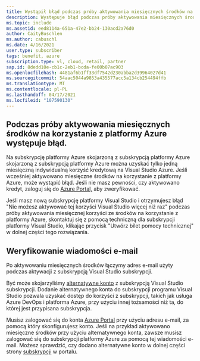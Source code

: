 ```yaml
---
title: Wystąpił błąd podczas próby aktywowania miesięcznych środków na korzystanie z platformy Azure
description: Występuje błąd podczas próby aktywowania miesięcznych środków na korzystanie z platformy Azure w ramach subskrypcji Visual Studio subskrypcji.
ms.topic: include
ms.assetid: eed8114a-651a-47e2-bb24-130acd2a76d0
author: CaityBuschlen
ms.author: cabuschl
ms.date: 4/16/2021
user.type: subscriber
tags: benefit, azure
subscription.type: vl, cloud, retail, partner
sap.id: 8dedd10e-cb1c-2eb1-bcda-fe00b07ac903
ms.openlocfilehash: 4481af6b1ff33df7542d230abba2d39964027d41
ms.sourcegitcommit: 54aac5044a9853a435577acc5a134cb254494ffb
ms.translationtype: MT
ms.contentlocale: pl-PL
ms.lasthandoff: 04/17/2021
ms.locfileid: "107590130"
---
```

## <a name="im-getting-an-error-while-trying-to-activate-my-azure-monthly-credit"></a>Podczas próby aktywowania miesięcznych środków na korzystanie z platformy Azure występuje błąd.

Na subskrypcję platformy Azure skojarzoną z subskrypcją platformy Azure skojarzoną z subskrypcją platformy Azure można uzyskać tylko jedną miesięczną indywidualną korzyść kredytową na Visual Studio Azure. Jeśli wcześniej aktywowano miesięczne środków na korzystanie z platformy Azure, może wystąpić błąd. Jeśli nie masz pewności, czy aktywowano kredyt, zaloguj się do [Azure Portal,](https://portal.azure.com/) aby zweryfikować. 

Jeśli masz nową subskrypcję platformy Visual Studio i otrzymujesz błąd "Nie możesz aktywować tej korzyści Visual Studio więcej niż raz" podczas próby aktywowania miesięcznej korzyści ze środków na korzystanie z platformy Azure, skontaktuj się z pomocą techniczną dla subskrypcji platformy Visual Studio, klikając przycisk "Utwórz bilet pomocy technicznej" w dolnej części tego rozwiązania. 

## <a name="verify-your-email"></a>Weryfikowanie wiadomości e-mail 

Po aktywowaniu miesięcznych środków łączymy adres e-mail użyty podczas aktywacji z subskrypcją Visual Studio subskrypcji.  

Być może skojarzyliśmy [alternatywne konto](https://docs.microsoft.com/visualstudio/subscriptions/vs-alternate-identity) z subskrypcją Visual Studio subskrypcji. Dodanie alternatywnego konta do subskrypcji programu Visual Studio pozwala uzyskać dostęp do korzyści z subskrypcji, takich jak usługa Azure DevOps i platforma Azure, przy użyciu innej tożsamości niż ta, do której jest przypisana subskrypcja.  

Musisz zalogować się do konta [Azure Portal](https://portal.azure.com/) przy użyciu adresu e-mail, za pomocą który skonfigurujesz konto. Jeśli na przykład aktywowano miesięczne środków przy użyciu alternatywnego konta, zawsze musisz zalogować się do subskrypcji platformy Azure za pomocą tej wiadomości e-mail. Możesz sprawdzić, czy dodano alternatywne konto w dolnej części strony [subskrypcji](https://my.visualstudio.com/subscriptions) w portalu.